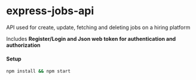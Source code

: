 # express-jobs-api

API used for create, update, fetching and deleting jobs on a hiring platform

Includes <b> Register/Login and Json web token for authentication and authorization</b>

#### Setup

```bash
npm install && npm start
```
